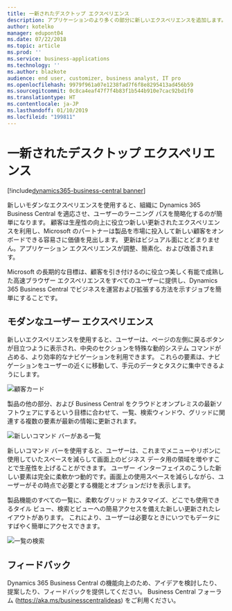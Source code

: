 ```yaml
---
title: 一新されたデスクトップ エクスペリエンス
description: アプリケーションのより多くの部分に新しいエクスペリエンスを追加します。
author: kotelko
manager: edupont04
ms.date: 07/22/2018
ms.topic: article
ms.prod: ''
ms.service: business-applications
ms.technology: ''
ms.author: blazkote
audience: end user, customizer, business analyst, IT pro
ms.openlocfilehash: 9979f961a07e1238fad7f6f8e8295413ad456b59
ms.sourcegitcommit: 0c8ca4eaf47f7f4b83f1b544b910e7cac92bd1f0
ms.translationtype: HT
ms.contentlocale: ja-JP
ms.lasthandoff: 01/10/2019
ms.locfileid: "199811"
---
```

# <a name="refreshed-desktop-experience"></a>一新されたデスクトップ エクスペリエンス

[!include[dynamics365-business-central banner](../includes/dynamics365-business-central.md)]



新しいモダンなエクスペリエンスを使用すると、組織に Dynamics 365 Business Central を適応させ、ユーザーのラーニング パスを簡略化するのが簡単になります。 顧客は生産性の向上に役立つ新しい更新されたエクスペリエンスを利用し、Microsoft のパートナーは製品を市場に投入して新しい顧客をオンボードできる容易さに価値を見出します。 更新はビジュアル面にとどまりません。アプリケーション エクスペリエンスが調整、簡素化、および改善されます。

Microsoft の長期的な目標は、顧客を引き付けるのに役立つ美しく有能で成熟した高速ブラウザー エクスペリエンスをすべてのユーザーに提供し、Dynamics 365 Business Central でビジネスを運営および拡張する方法を示すジョブを簡単にすることです。

## <a name="modern-user-experience"></a>モダンなユーザー エクスペリエンス

新しいエクスペリエンスを使用すると、ユーザーは、ページの左側に戻るボタンが目立つように表示され、中央のセクションを特殊な動的システム コマンドが占める、より効率的なナビゲーションを利用できます。 これらの要素は、ナビゲーションをユーザーの近くに移動して、手元のデータとタスクに集中できるようにします。

![顧客カード](media/customer-card2.png "顧客カードの例")

製品の他の部分、および Business Central をクラウドとオンプレミスの最新ソフトウェアにするという目標に合わせて、一覧、検索ウィンドウ、グリッドに関連する複数の要素が最新の情報に更新されます。

![新しいコマンド バーがある一覧](media/list-page-with-commandbar2.png "顧客の一覧の例")

新しいコマンド バーを使用すると、ユーザーは、これまでメニューやリボンに使用していたスペースを減らして画面上のビジネス データ用の領域を増やすことで生産性を上げることができます。 ユーザー インターフェイスのこうした新しい要素は完全に柔軟かつ動的です。画面上の使用スペースを減らしながら、ユーザーがその時点で必要とする機能とオプションだけを表示します。

製品機能のすべての一覧に、柔軟なグリッド カスタマイズ、どこでも使用できるタイル ビュー、検索とビューへの簡易アクセスを備えた新しい更新されたレイアウトがあります。 これにより、ユーザーは必要なときにいつでもデータにすばやく簡単にアクセスできます。

![一覧の検索](media/list-lookup.png "都市の一覧の例")

<!--
### Who uses these features
These features are available to all desktop users without additional setup, in the browser or Windows 10 companion app.
## Status
### Availability
Cloud, on-premises, hybrid
### Regional availability
No regional restrictions. Available in all Dynamics 365 Business Central supported markets.
-->

## <a name="tell-us-what-you-think"></a>フィードバック
Dynamics 365 Business Central の機能向上のため、アイデアを検討したり、提案したり、フィードバックを提供してください。 Business Central フォーラム (https://aka.ms/businesscentralideas) をご利用ください。
